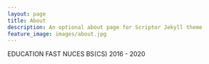 ```yaml
---
layout: page
title: About 
description: An optional about page for Scriptor Jekyll theme
feature_image: images/about.jpg
---
```


EDUCATION
FAST NUCES
BS(CS) 
2016 - 2020
